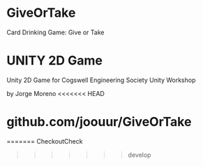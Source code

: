 # GiveOrTake
Card Drinking Game: Give or Take

# UNITY 2D Game
Unity 2D Game for Cogswell Engineering Society Unity Workshop

by Jorge Moreno
<<<<<<< HEAD
# github.com/joouur/GiveOrTake
=======
CheckoutCheck
>>>>>>> develop
